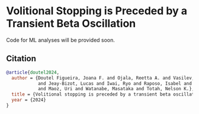 # Volitional Stopping is Preceded by a Transient Beta Oscillation

Code for ML analyses will be provided soon.

## Citation
```bibtex
@article{doutel2024,
  author = {Doutel Figueira, Joana F. and Ojala, Reetta A. and Vasilev, Dmitrii and De Miguel, Alejandro
            and Jeay-Bizot, Lucas and Iwai, Ryo and Raposo, Isabel and Safaei, Negar and de Sardenberg Schmid, Lilian
            and Maoz, Uri and Watanabe, Masataka and Totah, Nelson K.},
  title = {Volitional stopping is preceded by a transient beta oscillation},
  year = {2024}
}
